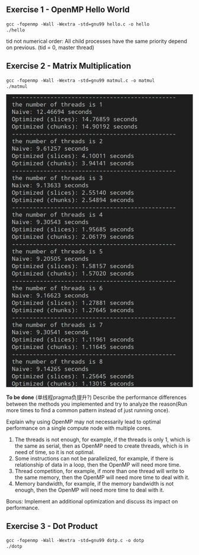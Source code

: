 ## Exercise 1 - OpenMP Hello World
    gcc -fopenmp -Wall -Wextra -std=gnu99 hello.c -o hello
    ./hello

tid not numerical order:
All child processes have the same priority
depend on previous.
(tid = 0, master thread)

## Exercise 2 - Matrix Multiplication
    gcc -fopenmp -Wall -Wextra -std=gnu99 matmul.c -o matmul
    ./matmul

![](Ex2.jpg)

**To be done**
(单线程pragma负提升?)
Describe the performance differences between the methods you implemented and try to analyze the reason(Run more times to find a common pattern instead of just running once).

Explain why using OpenMP may not necessarily lead to optimal performance on a single compute node with multiple cores.

1. The threads is not enough, for example, if the threads is only 1, which is the same as serial, then as OpenMP need to create threads, which is in need of time, so it is not optimal.
2. Some instructions can not be parallelized, for example, if there is relationship of data in a loop, then the OpenMP will need more time. 
3. Thread competition, for example, if more than one thread will write to the same memory, then the OpenMP will need more time to deal with it.
4. Memory bandwidth, for example, if the memory bandwidth is not enough, then the OpenMP will need more time to deal with it.

Bonus: Implement an additional optimization and discuss its impact on performance.


## Exercise 3 - Dot Product
    gcc -fopenmp -Wall -Wextra -std=gnu99 dotp.c -o dotp
    ./dotp